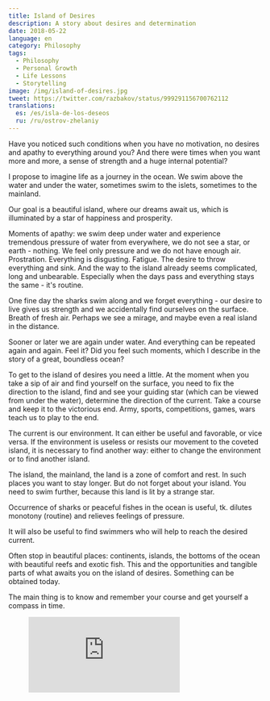 ```yaml
---
title: Island of Desires
description: A story about desires and determination
date: 2018-05-22
language: en
category: Philosophy
tags:
  - Philosophy
  - Personal Growth
  - Life Lessons
  - Storytelling
image: /img/island-of-desires.jpg
tweet: https://twitter.com/razbakov/status/999291156700762112
translations:
  es: /es/isla-de-los-deseos
  ru: /ru/ostrov-zhelaniy
---
```


Have you noticed such conditions when you have no motivation, no desires and apathy to everything around you? And there were times when you want more and more, a sense of strength and a huge internal potential?

I propose to imagine life as a journey in the ocean. We swim above the water and under the water, sometimes swim to the islets, sometimes to the mainland.

Our goal is a beautiful island, where our dreams await us, which is illuminated by a star of happiness and prosperity.

Moments of apathy: we swim deep under water and experience tremendous pressure of water from everywhere, we do not see a star, or earth - nothing. We feel only pressure and we do not have enough air. Prostration. Everything is disgusting. Fatigue. The desire to throw everything and sink. And the way to the island already seems complicated, long and unbearable. Especially when the days pass and everything stays the same - it's routine.

One fine day the sharks swim along and we forget everything - our desire to live gives us strength and we accidentally find ourselves on the surface. Breath of fresh air. Perhaps we see a mirage, and maybe even a real island in the distance.

Sooner or later we are again under water. And everything can be repeated again and again. Feel it? Did you feel such moments, which I describe in the story of a great, boundless ocean?

To get to the island of desires you need a little. At the moment when you take a sip of air and find yourself on the surface, you need to fix the direction to the island, find and see your guiding star (which can be viewed from under the water), determine the direction of the current. Take a course and keep it to the victorious end. Army, sports, competitions, games, wars teach us to play to the end.

The current is our environment. It can either be useful and favorable, or vice versa. If the environment is useless or resists our movement to the coveted island, it is necessary to find another way: either to change the environment or to find another island.

The island, the mainland, the land is a zone of comfort and rest. In such places you want to stay longer. But do not forget about your island. You need to swim further, because this land is lit by a strange star.

Occurrence of sharks or peaceful fishes in the ocean is useful, tk. dilutes monotony (routine) and relieves feelings of pressure.

It will also be useful to find swimmers who will help to reach the desired current.

Often stop in beautiful places: continents, islands, the bottoms of the ocean with beautiful reefs and exotic fish. This and the opportunities and tangible parts of what awaits you on the island of desires. Something can be obtained today.

The main thing is to know and remember your course and get yourself a compass in time.

<figure class="aspect-ratio">
  <iframe src="https://www.youtube.com/embed/Istn1BiKTIc" frameborder="0" allowfullscreen></iframe>
</figure>
